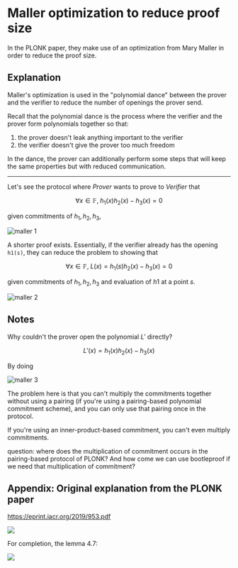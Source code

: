 # Maller optimization to reduce proof size

In the PLONK paper, they make use of an optimization from Mary Maller in order to reduce the proof size.

## Explanation

Maller's optimization is used in the "polynomial dance" between the prover and the verifier to reduce the number of openings the prover send.

Recall that the polynomial dance is the process where the verifier and the prover form polynomials together so that:

1. the prover doesn't leak anything important to the verifier
2. the verifier doesn't give the prover too much freedom

In the dance, the prover can additionally perform some steps that will keep the same properties but with reduced communication.

-----

Let's see the protocol where _Prover_ wants to prove to _Verifier_ that

$$\forall x \in \mathbb{F}, \; h_1(x)h_2(x) - h_3(x) = 0$$

given commitments of $h_1, h_2, h_3$, 

![maller 1](../../img/maller_1.png)

<!--
//replace -\- with --:
```sequence
Note left of Prover: commits to h1, h2, h3
Prover->Verifier: com(h1), com(h2), com(h3)
Note right of Verifier: generates random point s
Verifier-\->Prover: s
Note left of Prover: evaluates at point s
Prover->Verifier: h1(s), h2(s), h3(s)
Prover->Verifier: proofs of openings
Note right of Verifier: verifies that \n h1(s)h2(s) - h3(s) = 0
```
-->

A shorter proof exists. Essentially, if the verifier already has the opening `h1(s)`, they can reduce the problem to showing that 

$$ \forall x \in \mathbb{F}, \; L(x) = h_1(s)h_2(x) - h_3(x) = 0$$

given commitments of $h_1, h_2, h_3$ and evaluation of $h1$ at a point $s$.

![maller 2](../../img/maller_2.png)

<!--
//replace -\- with --:
```sequence
Note left of Prover: commits to h1, h2, h3
Prover->Verifier: com(h1), com(h2), com(h3)
Note right of Verifier: generates random point s
Verifier-\->Prover: s
Note left of Prover: evaluates at point s
Prover->Verifier: h1(s), L(s)
Prover->Verifier: proofs of openings
Note right of Verifier: forms polynomial com(L) = \n h1(s)com(h2) - com(h3)
Note right of Verifier: checks that L(s) = 0
```
-->

## Notes

Why couldn't the prover open the polynomial $L'$ directly?

$$L'(x) = h_1(x)h_2(x) - h_3(x)$$

By doing

![maller 3](../../img/maller_3.png)

<!--
```sequence
Note left of Prover: commits to h1, h2, h3
Prover->Verifier: com(h1), com(h2), com(h3)
Note right of Verifier: generates random point s
Verifier->Prover: s
Note left of Prover: evaluates at point s
Prover->Verifier: L'(s), proof of opening
Note right of Verifier: forms polynomial com(L') = \n com(h1)com(h2) - com(h3)
Note right of Verifier: verifies that \n h1(s)h2(s) - h3(s) = 0
```
-->

The problem here is that you can't multiply the commitments together without using a pairing (if you're using a pairing-based polynomial commitment scheme), and you can only use that pairing once in the protocol.

If you're using an inner-product-based commitment, you can't even multiply commitments.

question: where does the multiplication of commitment occurs in the pairing-based protocol of PLONK? And how come we can use bootleproof if we need that multiplication of commitment?

## Appendix: Original explanation from the PLONK paper

https://eprint.iacr.org/2019/953.pdf

![](https://i.imgur.com/26Ux335.jpg)

For completion, the lemma 4.7:

![](https://i.imgur.com/tGU8fD1.png)
